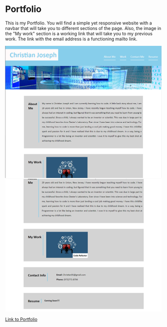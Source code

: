 # Portfolio

This is my Portfolio. You will find a simple yet responsive website with a navbar that will take you to different sections of the page. Also, the image in the "My work" section is a working link that will take you to my previous work. The link with the email address is a functioning mailto link.

<img src="https://github.com/cjose26/Portfolio/blob/main/assets/images/Port1.PNG?raw=true">
<img src="https://github.com/cjose26/Portfolio/blob/main/assets/images/port2.PNG?raw=true">

<a href="https://cjose26.github.io/Portfolio/">Link to Portfolio</a>
